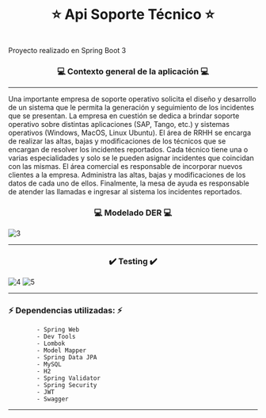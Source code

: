 # <h1 align="center">⭐ Api Soporte Técnico ⭐</h1>
<br>
Proyecto realizado en Spring Boot 3

 ### <h3 align="center">💻 Contexto general de la aplicación 💻</h3>
<hr>
<p> 
Una importante empresa de soporte operativo solicita el diseño y desarrollo de un sistema
que le permita la generación y seguimiento de los incidentes que se presentan.
La empresa en cuestión se dedica a brindar soporte operativo sobre distintas aplicaciones
(SAP, Tango, etc.) y sistemas operativos (Windows, MacOS, Linux Ubuntu).
El área de RRHH se encarga de realizar las altas, bajas y modificaciones de los técnicos que se
encargan de resolver los incidentes reportados.
Cada técnico tiene una o varias especialidades y solo se le pueden asignar incidentes que
coincidan con las mismas.
El área comercial es responsable de incorporar nuevos clientes a la empresa. Administra las
altas, bajas y modificaciones de los datos de cada uno de ellos.
Finalmente, la mesa de ayuda es responsable de atender las llamadas e ingresar al sistema los
incidentes reportados.
</p>

 ### <h3 align="center">💻 Modelado DER 💻</h3>

![3](https://github.com/Marl8/Api_Soporte_Tecnico_Spring/assets/116129705/b195c3c0-8238-43ae-a1ca-8f43adf7fd9c)

<hr>

 ### <h3 align="center">✔️ Testing ✔️</h3>
 

![4](https://github.com/Marl8/Api_Soporte_Tecnico_Spring/assets/116129705/8c62c13c-51e4-4931-854f-ac1a9bed062e)
![5](https://github.com/Marl8/Api_Soporte_Tecnico_Spring/assets/116129705/56bfa811-aab0-467c-83fe-5e639b64a8a9)

<hr>

### ⚡ Dependencias utilizadas: ⚡

            - Spring Web
            - Dev Tools
            - Lombok
            - Model Mapper
            - Spring Data JPA
            - MySQL
            - H2
            - Spring Validator
            - Spring Security
            - JWT
            - Swagger

<hr>            
